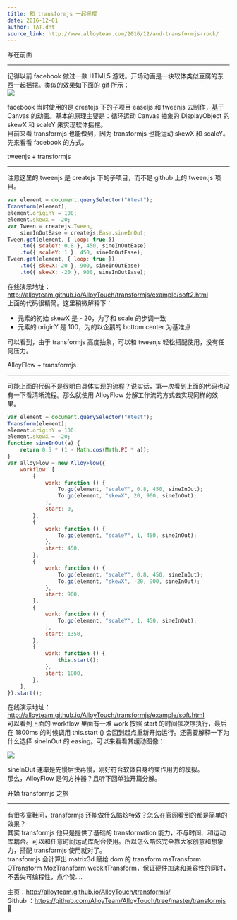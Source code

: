```yaml
---
title: 和 transformjs 一起摇摆
date: 2016-12-01
author: TAT.dnt
source_link: http://www.alloyteam.com/2016/12/and-transformjs-rock/
---
```


写在前面  

* * *

记得以前 facebook 做过一款 HTML5 游戏。开场动画是一块软体类似豆腐的东西一起摇摆。类似的效果如下面的 gif 所示：  
![](http://images2015.cnblogs.com/blog/105416/201611/105416-20161128130600349-445032634.gif)

facebook 当时使用的是 createjs 下的子项目 easeljs 和 tweenjs 去制作，基于 Canvas 的动画。基本的原理主要是：循环运动 Canvas 抽象的 DisplayObject 的 skewX 和 scaleY 来实现软体摇摆。  
目前来看 transformjs 也能做到，因为 transformjs 也能运动 skewX 和 scaleY。先来看看 facebook 的方式。

tweenjs + transformjs  

* * *

注意这里的 tweenjs 是 createjs 下的子项目，而不是 github 上的 tween.js 项目。

```javascript
var element = document.querySelector("#test");
Transform(element);
element.originY = 100;
element.skewX = -20;
var Tween = createjs.Tween,
    sineInOutEase = createjs.Ease.sineInOut;
Tween.get(element, { loop: true })
    .to({ scaleY: 0.8 }, 450, sineInOutEase)
    .to({ scaleY: 1 }, 450, sineInOutEase);
Tween.get(element, { loop: true })
    .to({ skewX: 20 }, 900, sineInOutEase)
    .to({ skewX: -20 }, 900, sineInOutEase);
```

在线演示地址： <http://alloyteam.github.io/AlloyTouch/transformjs/example/soft2.html>  
上面的代码很精简。这里稍微解释下：

-   元素的初始 skewX 是 - 20，为了和 scale 的步调一致
-   元素的 originY 是 100，为的以企鹅的 bottom center 为基准点

可以看到，由于 transformjs 高度抽象，可以和 tweenjs 轻松搭配使用，没有任何压力。

AlloyFlow + transformjs  

* * *

可能上面的代码不是很明白具体实现的流程？说实话，第一次看到上面的代码也没有一下看清晰流程。那么就使用 AlloyFlow 分解工作流的方式去实现同样的效果。

```javascript
var element = document.querySelector("#test");
Transform(element);
element.originY = 100;
element.skewX = -20;
function sineInOut(a) {
    return 0.5 * (1 - Math.cos(Math.PI * a));
}
var alloyFlow = new AlloyFlow({
    workflow: [
        {
            work: function () {
                To.go(element, "scaleY", 0.8, 450, sineInOut);
                To.go(element, "skewX", 20, 900, sineInOut);
            },
            start: 0,
        },
        {
            work: function () {
                To.go(element, "scaleY", 1, 450, sineInOut);
            },
            start: 450,
        },
        {
            work: function () {
                To.go(element, "scaleY", 0.8, 450, sineInOut);
                To.go(element, "skewX", -20, 900, sineInOut);
            },
            start: 900,
        },
        {
            work: function () {
                To.go(element, "scaleY", 1, 450, sineInOut);
            },
            start: 1350,
        },
        {
            work: function () {
                this.start();
            },
            start: 1800,
        },
    ],
}).start();
```

在线演示地址： <http://alloyteam.github.io/AlloyTouch/transformjs/example/soft.html>  
可以看到上面的 workflow 里面有一堆 work 按照 start 的时间依次序执行，最后在 1800ms 的时候调用 this.start () 会回到起点重新开始运行。还需要解释一下为什么选择 sineInOut 的 easing。可以来看看其缓动图像：

![](http://images2015.cnblogs.com/blog/105416/201611/105416-20161128130608365-1908586169.png)

sineInOut 速率是先慢后快再慢，刚好符合软体自身约束作用力的模拟。  
那么，AlloyFlow 是何方神器？且听下回单独开篇分解。

开始 transformjs 之旅  

* * *

有很多童鞋问，transformjs 还能做什么酷炫特效？怎么在官网看到的都是简单的效果？  
其实 transformjs 他只是提供了基础的 transformation 能力，不与时间、和运动库耦合。可以和任意时间运动库配合使用。所以怎么酷炫完全靠大家创意和想象力，搭配 transformjs 使用就对了。  
transformjs 会计算出 matrix3d 赋给 dom 的 transform msTransform OTransform MozTransform webkitTransform，保证硬件加速和兼容性的同时，不丢失可编程性，点个赞....

主页：<http://alloyteam.github.io/AlloyTouch/transformjs/>  
Github ：<https://github.com/AlloyTeam/AlloyTouch/tree/master/transformjs>  
